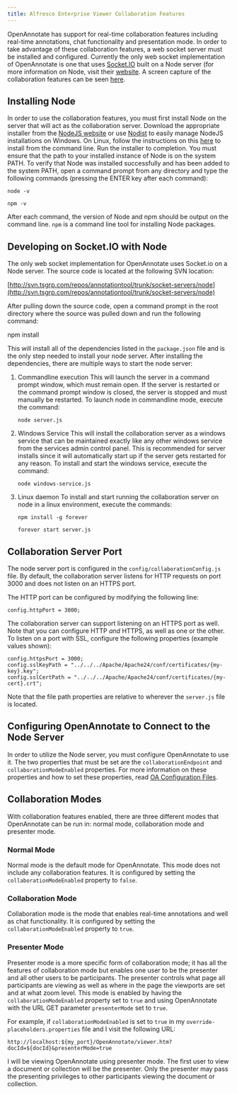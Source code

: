 ```yaml
---
title: Alfresco Enterprise Viewer Collaboration Features
---
```


OpenAnnotate has support for real-time collaboration features including real-time annotations, chat functionality and presentation mode. In order to take advantage of these collaboration features, a web socket server must be installed and configured. Currently the only web socket implementation of OpenAnnotate is one that uses [Socket.IO](http://socket.io/) built on a Node server (for more information on Node, visit their [website](https://nodejs.org/). A screen capture of the collaboration features can be seen [here](https://www.youtube.com/watch?v=yUOtGXHnxXo).

## Installing Node

In order to use the collaboration features, you must first install Node on the server that will act as the collaboration server. Download the appropriate installer from the [NodeJS website](https://nodejs.org/download/) or use [Nodist](https://github.com/marcelklehr/nodist) to easily manage NodeJS installations on Windows. On Linux, follow the instructions on this [here](https://github.com/nodesource/distributions) to install from the command line.  Run the installer to completion. You must ensure that the path to your installed instance of Node is on the system PATH. To verify that Node was installed successfully and has been added to the system PATH, open a command prompt from any directory and type the following commands (pressing the ENTER key after each command):

    node -v

    npm -v

After each command, the version of Node and npm should be output on the command line. `npm` is a command line tool for installing Node packages.

## Developing on Socket.IO with Node

The only web socket implementation for OpenAnnotate uses Socket.io on a Node server. The source code is located at the following SVN location:

[http://svn.tsgrp.com/repos/annotationtool/trunk/socket-servers/node](http://svn.tsgrp.com/repos/annotationtool/trunk/socket-servers/node)

After pulling down the source code, open a command prompt in the root directory where the source was pulled down and run the following command:

   npm install

This will install all of the dependencies listed in the `package.json` file and is the only step needed to install your node server. After installing the dependencies, there are multiple ways to start the node server:

1. Commandline execution
This will launch the server in a command prompt window, which must remain open. If the server is restarted or the command prompt window is closed, the server is stopped and must manually be restarted. To launch node in commandline mode, execute the command:

    `node server.js`

1. Windows Service
This will install the collaboration server as a windows service that can be maintained exactly like any other windows service from the services admin control panel. This is recommended for server installs since it will automatically start up if the server gets restarted for any reason. To install and start the windows service, execute the command:

    `node windows-service.js`

1. Linux daemon
To install and start running the collaboration server on node in a linux environment, execute the commands:

    `npm install -g forever`

    `forever start server.js`

## Collaboration Server Port

The node server port is configured in the `config/collaborationConfig.js` file.  By default, the collaboration server listens for HTTP requests on port 3000 and does not listen on an HTTPS port.

The HTTP port can be configured by modifying the following line:

    config.httpPort = 3000;

The collaboration server can support listening on an HTTPS port as well.  Note that you can configure HTTP _and_ HTTPS, as well as one or the other.  To listen on a port with SSL, configure the following properties (example values shown):

    config.httpsPort = 3000;
    config.sslKeyPath = "../../../Apache/Apache24/conf/certificates/{my-key}.key";
    config.sslCertPath = "../../../Apache/Apache24/conf/certificates/{my-cert}.crt";

Note that the file path properties are relative to wherever the `server.js` file is located.

## Configuring OpenAnnotate to Connect to the Node Server

In order to utilize the Node server, you must configure OpenAnnotate to use it. The two properties that must be set are the `collaborationEndpoint` and `collaborationModeEnabled` properties. For more information on these properties and how to set these properties, read [OA Configuration Files](https://github.com/tsgrp/OpenAnnotate/wiki/OA-Configuration-Files).

## Collaboration Modes

With collaboration features enabled, there are three different modes that OpenAnnotate can be run in: normal mode, collaboration mode and presenter mode.

### Normal Mode

Normal mode is the default mode for OpenAnnotate. This mode does not include any collaboration features. It is configured by setting the `collaborationModeEnabled` property to `false`.

### Collaboration Mode

Collaboration mode is the mode that enables real-time annotations and well as chat functionality. It is configured by setting the `collaborationModeEnabled` property to `true`.

### Presenter Mode

Presenter mode is a more specific form of collaboration mode; it has all the features of collaboration mode but enables one user to be the presenter and all other users to be participants. The presenter controls what page all participants are viewing as well as where in the page the viewports are set and at what zoom level. This mode is enabled by having the `collaborationModeEnabled` property set to `true` and using OpenAnnotate with the URL GET parameter `presenterMode` set to `true`.

For example, if `collaborationModeEnabled` is set to `true` in my `override-placeholders.properties` file and I visit the following URL:

    http://localhost:${my_port}/OpenAnnotate/viewer.htm?docId=${docId}&presenterMode=true

I will be viewing OpenAnnotate using presenter mode. The first user to view a document or collection will be the presenter. Only the presenter may pass the presenting privileges to other participants viewing the document or collection.
